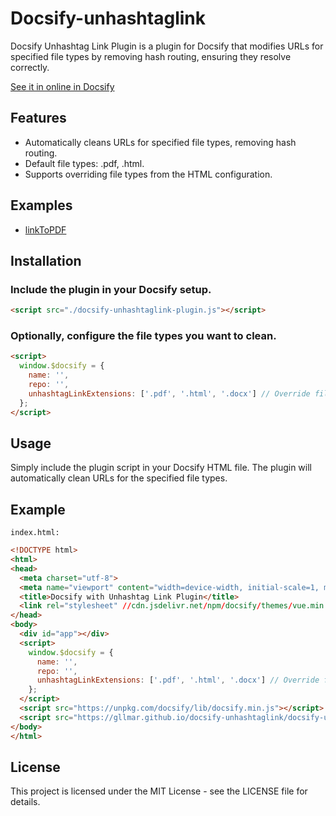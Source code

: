# Docsify-unhashtaglink
Docsify Unhashtag Link Plugin is a plugin for Docsify that modifies URLs for specified file types by removing hash routing, ensuring they resolve correctly.

[See it in online in Docsify](https://gllmar.github.io/docsify-unhashtaglink/#/)

## Features

- Automatically cleans URLs for specified file types, removing hash routing.
- Default file types: .pdf, .html.
- Supports overriding file types from the HTML configuration.


## Examples

* [linkToPDF](./file.pdf)

## Installation

### Include the plugin in your Docsify setup.

```html
<script src="./docsify-unhashtaglink-plugin.js"></script>
```

### Optionally, configure the file types you want to clean.

```html
<script>
  window.$docsify = {
    name: '',
    repo: '',
    unhashtagLinkExtensions: ['.pdf', '.html', '.docx'] // Override file types here
  };
</script>
```

## Usage

Simply include the plugin script in your Docsify HTML file. The plugin will automatically clean URLs for the specified file types.

## Example

```
index.html:
```
```html
<!DOCTYPE html>
<html>
<head>
  <meta charset="utf-8">
  <meta name="viewport" content="width=device-width, initial-scale=1, minimum-scale=1.0, shrink-to-fit=no, viewport-fit=cover">
  <title>Docsify with Unhashtag Link Plugin</title>
  <link rel="stylesheet" //cdn.jsdelivr.net/npm/docsify/themes/vue.min.css" />
</head>
<body>
  <div id="app"></div>
  <script>
    window.$docsify = {
      name: '',
      repo: '',
      unhashtagLinkExtensions: ['.pdf', '.html', '.docx'] // Override file types here
    };
  </script>
  <script src="https://unpkg.com/docsify/lib/docsify.min.js"></script>
  <script src="https://gllmar.github.io/docsify-unhashtaglink/docsify-unhashtaglink.js"></script>
</body>
</html>
```

## License

This project is licensed under the MIT License - see the LICENSE file for details.
